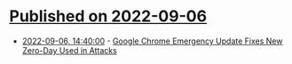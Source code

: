 # [Published on 2022-09-06](index.md)

* [2022-09-06, 14:40:00](https://it.slashdot.org/story/22/09/06/1424200/google-chrome-emergency-update-fixes-new-zero-day-used-in-attacks?utm_source=rss1.0mainlinkanon&utm_medium=feed) - [Google Chrome Emergency Update Fixes New Zero-Day Used in Attacks](https://it.slashdot.org/story/22/09/06/1424200/google-chrome-emergency-update-fixes-new-zero-day-used-in-attacks?utm_source=rss1.0mainlinkanon&utm_medium=feed)
